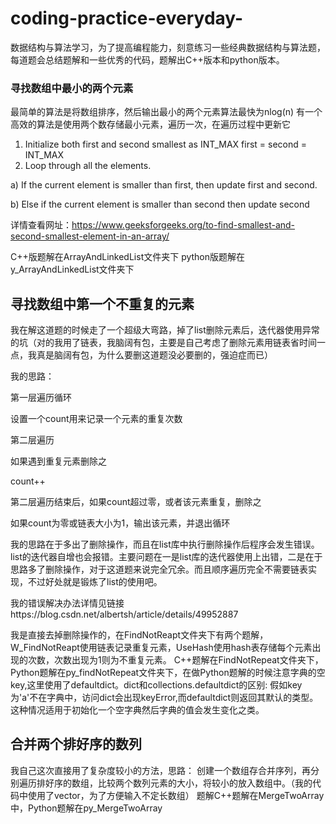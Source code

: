 # coding-practice-everyday-
数据结构与算法学习，为了提高编程能力，刻意练习一些经典数据结构与算法题，每道题会总结题解和一些优秀的代码，题解出C++版本和python版本。
### 寻找数组中最小的两个元素
最简单的算法是将数组排序，然后输出最小的两个元素算法最快为nlog(n)
有一个高效的算法是使用两个数存储最小元素，遍历一次，在遍历过程中更新它
1) Initialize both first and second smallest as INT_MAX
   first = second = INT_MAX
2) Loop through all the elements.
  
  a) If the current element is smaller than first, then update first 
       and second. 
   
  b) Else if the current element is smaller than second then update 
    second
  
  详情查看网址：https://www.geeksforgeeks.org/to-find-smallest-and-second-smallest-element-in-an-array/
  
  C++版题解在ArrayAndLinkedList文件夹下
  python版题解在y_ArrayAndLinkedList文件夹下
  ## 寻找数组中第一个不重复的元素
  我在解这道题的时候走了一个超级大弯路，掉了list删除元素后，迭代器使用异常的坑（对的我用了链表，我脑阔有包，主要是自己考虑了删除元素用链表省时间一点，我真是脑阔有包，为什么要删这道题没必要删的，强迫症而已）
  
我的思路：

第一层遍历循环

设置一个count用来记录一个元素的重复次数

第二层遍历

如果遇到重复元素删除之

count++

第二层遍历结束后，如果count超过零，或者该元素重复，删除之

如果count为零或链表大小为1，输出该元素，并退出循环

我的思路在于多出了删除操作，而且在list库中执行删除操作后程序会发生错误。list的迭代器自增也会报错。主要问题在一是list库的迭代器使用上出错，二是在于思路多了删除操作，对于这道题来说完全冗余。而且顺序遍历完全不需要链表实现，不过好处就是锻炼了list的使用吧。

我的错误解决办法详情见链接https://blog.csdn.net/albertsh/article/details/49952887

我是直接去掉删除操作的，在FindNotReapt文件夹下有两个题解，W_FindNotReapt使用链表记录重复元素，UseHash使用hash表存储每个元素出现的次数，次数出现为1则为不重复元素。
C++题解在FindNotRepeat文件夹下，
Python题解在py_findNotRepeat文件夹下，在做Python题解的时候注意字典的空key,这里使用了defaultdict。dict和collections.defaultdict的区别:
假如key为'a'不在字典中，访问dict会出现keyError,而defaultdict则返回其默认的类型。这种情况适用于初始化一个空字典然后字典的值会发生变化之类。
## 合并两个排好序的数列
我自己这次直接用了复杂度较小的方法，思路：
创建一个数组存合并序列，再分别遍历排好序的数组，比较两个数列元素的大小，将较小的放入数组中。（我的代码中使用了vector，为了方便输入不定长数组）
题解C++题解在MergeTwoArray中，Python题解在py_MergeTwoArray

